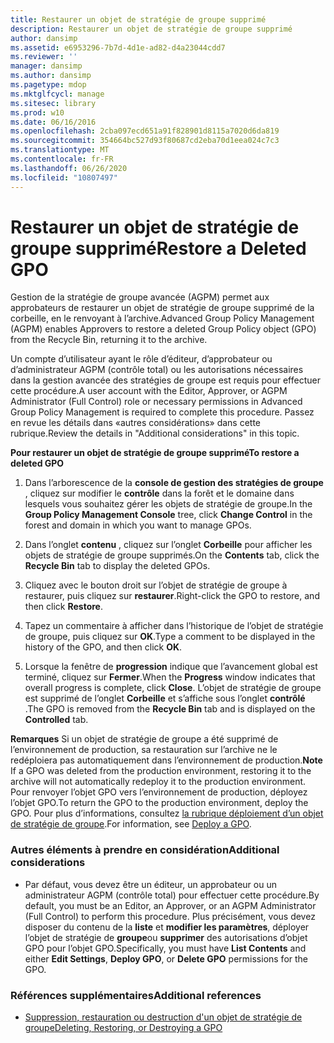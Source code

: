 ```yaml
---
title: Restaurer un objet de stratégie de groupe supprimé
description: Restaurer un objet de stratégie de groupe supprimé
author: dansimp
ms.assetid: e6953296-7b7d-4d1e-ad82-d4a23044cdd7
ms.reviewer: ''
manager: dansimp
ms.author: dansimp
ms.pagetype: mdop
ms.mktglfcycl: manage
ms.sitesec: library
ms.prod: w10
ms.date: 06/16/2016
ms.openlocfilehash: 2cba097ecd651a91f828901d8115a7020d6da819
ms.sourcegitcommit: 354664bc527d93f80687cd2eba70d1eea024c7c3
ms.translationtype: MT
ms.contentlocale: fr-FR
ms.lasthandoff: 06/26/2020
ms.locfileid: "10807497"
---
```

# <span data-ttu-id="7bdbd-103">Restaurer un objet de stratégie de groupe supprimé</span><span class="sxs-lookup"><span data-stu-id="7bdbd-103">Restore a Deleted GPO</span></span>


<span data-ttu-id="7bdbd-104">Gestion de la stratégie de groupe avancée (AGPM) permet aux approbateurs de restaurer un objet de stratégie de groupe supprimé de la corbeille, en le renvoyant à l’archive.</span><span class="sxs-lookup"><span data-stu-id="7bdbd-104">Advanced Group Policy Management (AGPM) enables Approvers to restore a deleted Group Policy object (GPO) from the Recycle Bin, returning it to the archive.</span></span>

<span data-ttu-id="7bdbd-105">Un compte d’utilisateur ayant le rôle d’éditeur, d’approbateur ou d’administrateur AGPM (contrôle total) ou les autorisations nécessaires dans la gestion avancée des stratégies de groupe est requis pour effectuer cette procédure.</span><span class="sxs-lookup"><span data-stu-id="7bdbd-105">A user account with the Editor, Approver, or AGPM Administrator (Full Control) role or necessary permissions in Advanced Group Policy Management is required to complete this procedure.</span></span> <span data-ttu-id="7bdbd-106">Passez en revue les détails dans «autres considérations» dans cette rubrique.</span><span class="sxs-lookup"><span data-stu-id="7bdbd-106">Review the details in "Additional considerations" in this topic.</span></span>

**<span data-ttu-id="7bdbd-107">Pour restaurer un objet de stratégie de groupe supprimé</span><span class="sxs-lookup"><span data-stu-id="7bdbd-107">To restore a deleted GPO</span></span>**

1.  <span data-ttu-id="7bdbd-108">Dans l’arborescence de la **console de gestion des stratégies de groupe** , cliquez sur modifier le **contrôle** dans la forêt et le domaine dans lesquels vous souhaitez gérer les objets de stratégie de groupe.</span><span class="sxs-lookup"><span data-stu-id="7bdbd-108">In the **Group Policy Management Console** tree, click **Change Control** in the forest and domain in which you want to manage GPOs.</span></span>

2.  <span data-ttu-id="7bdbd-109">Dans l’onglet **contenu** , cliquez sur l’onglet **Corbeille** pour afficher les objets de stratégie de groupe supprimés.</span><span class="sxs-lookup"><span data-stu-id="7bdbd-109">On the **Contents** tab, click the **Recycle Bin** tab to display the deleted GPOs.</span></span>

3.  <span data-ttu-id="7bdbd-110">Cliquez avec le bouton droit sur l’objet de stratégie de groupe à restaurer, puis cliquez sur **restaurer**.</span><span class="sxs-lookup"><span data-stu-id="7bdbd-110">Right-click the GPO to restore, and then click **Restore**.</span></span>

4.  <span data-ttu-id="7bdbd-111">Tapez un commentaire à afficher dans l’historique de l’objet de stratégie de groupe, puis cliquez sur **OK**.</span><span class="sxs-lookup"><span data-stu-id="7bdbd-111">Type a comment to be displayed in the history of the GPO, and then click **OK**.</span></span>

5.  <span data-ttu-id="7bdbd-112">Lorsque la fenêtre de **progression** indique que l’avancement global est terminé, cliquez sur **Fermer**.</span><span class="sxs-lookup"><span data-stu-id="7bdbd-112">When the **Progress** window indicates that overall progress is complete, click **Close**.</span></span> <span data-ttu-id="7bdbd-113">L’objet de stratégie de groupe est supprimé de l’onglet **Corbeille** et s’affiche sous l’onglet **contrôlé** .</span><span class="sxs-lookup"><span data-stu-id="7bdbd-113">The GPO is removed from the **Recycle Bin** tab and is displayed on the **Controlled** tab.</span></span>

<span data-ttu-id="7bdbd-114">**Remarques**  Si un objet de stratégie de groupe a été supprimé de l’environnement de production, sa restauration sur l’archive ne le redéploiera pas automatiquement dans l’environnement de production.</span><span class="sxs-lookup"><span data-stu-id="7bdbd-114">**Note** If a GPO was deleted from the production environment, restoring it to the archive will not automatically redeploy it to the production environment.</span></span> <span data-ttu-id="7bdbd-115">Pour renvoyer l’objet GPO vers l’environnement de production, déployez l’objet GPO.</span><span class="sxs-lookup"><span data-stu-id="7bdbd-115">To return the GPO to the production environment, deploy the GPO.</span></span> <span data-ttu-id="7bdbd-116">Pour plus d’informations, consultez [la rubrique déploiement d’un objet de stratégie de groupe](deploy-a-gpo.md).</span><span class="sxs-lookup"><span data-stu-id="7bdbd-116">For information, see [Deploy a GPO](deploy-a-gpo.md).</span></span>

 

### <span data-ttu-id="7bdbd-117">Autres éléments à prendre en considération</span><span class="sxs-lookup"><span data-stu-id="7bdbd-117">Additional considerations</span></span>

-   <span data-ttu-id="7bdbd-118">Par défaut, vous devez être un éditeur, un approbateur ou un administrateur AGPM (contrôle total) pour effectuer cette procédure.</span><span class="sxs-lookup"><span data-stu-id="7bdbd-118">By default, you must be an Editor, an Approver, or an AGPM Administrator (Full Control) to perform this procedure.</span></span> <span data-ttu-id="7bdbd-119">Plus précisément, vous devez disposer du contenu de la **liste** et **modifier les paramètres**, déployer l’objet de stratégie de **groupe**ou **supprimer** des autorisations d’objet GPO pour l’objet GPO.</span><span class="sxs-lookup"><span data-stu-id="7bdbd-119">Specifically, you must have **List Contents** and either **Edit Settings**, **Deploy GPO**, or **Delete GPO** permissions for the GPO.</span></span>

### <span data-ttu-id="7bdbd-120">Références supplémentaires</span><span class="sxs-lookup"><span data-stu-id="7bdbd-120">Additional references</span></span>

-   [<span data-ttu-id="7bdbd-121">Suppression, restauration ou destruction d'un objet de stratégie de groupe</span><span class="sxs-lookup"><span data-stu-id="7bdbd-121">Deleting, Restoring, or Destroying a GPO</span></span>](deleting-restoring-or-destroying-a-gpo.md)

 

 





